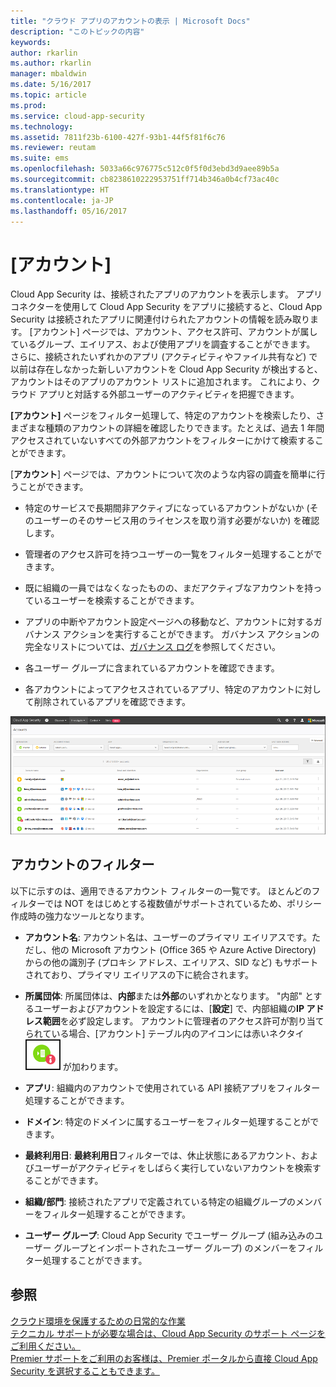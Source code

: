 ```yaml
---
title: "クラウド アプリのアカウントの表示 | Microsoft Docs"
description: "このトピックの内容"
keywords: 
author: rkarlin
ms.author: rkarlin
manager: mbaldwin
ms.date: 5/16/2017
ms.topic: article
ms.prod: 
ms.service: cloud-app-security
ms.technology: 
ms.assetid: 7811f23b-6100-427f-93b1-44f5f81f6c76
ms.reviewer: reutam
ms.suite: ems
ms.openlocfilehash: 5033a66c976775c512c0f5f0d3ebd3d9aee89b5a
ms.sourcegitcommit: cb8238610222953751ff714b346a0b4cf73ac40c
ms.translationtype: HT
ms.contentlocale: ja-JP
ms.lasthandoff: 05/16/2017
---
```

# <a name="accounts"></a>[アカウント]
Cloud App Security は、接続されたアプリのアカウントを表示します。 アプリ コネクターを使用して Cloud App Security をアプリに接続すると、Cloud App Security は接続されたアプリに関連付けられたアカウントの情報を読み取ります。 [アカウント] ページでは、アカウント、アクセス許可、アカウントが属しているグループ、エイリアス、および使用アプリを調査することができます。 さらに、接続されたいずれかのアプリ (アクティビティやファイル共有など) で以前は存在しなかった新しいアカウントを Cloud App Security が検出すると、アカウントはそのアプリのアカウント リストに追加されます。 これにより、クラウド アプリと対話する外部ユーザーのアクティビティを把握できます。


**[アカウント]** ページをフィルター処理して、特定のアカウントを検索したり、さまざまな種類のアカウントの詳細を確認したりできます。たとえば、過去 1 年間アクセスされていないすべての外部アカウントをフィルターにかけて検索することができます。 

[**アカウント**] ページでは、アカウントについて次のような内容の調査を簡単に行うことができます。  

-   特定のサービスで長期間非アクティブになっているアカウントがないか (そのユーザーのそのサービス用のライセンスを取り消す必要がないか) を確認します。  
-   管理者のアクセス許可を持つユーザーの一覧をフィルター処理することができます。  

-   既に組織の一員ではなくなったものの、まだアクティブなアカウントを持っているユーザーを検索することができます。  

-   アプリの中断やアカウント設定ページへの移動など、アカウントに対するガバナンス アクションを実行することができます。 ガバナンス アクションの完全なリストについては、[ガバナンス ログ](governance-actions.md)を参照してください。
    
-   各ユーザー グループに含まれているアカウントを確認できます。  

-   各アカウントによってアクセスされているアプリ、特定のアカウントに対して削除されているアプリを確認できます。
    

![アカウントの画面](./media/accounts-page.png)

## <a name="account-filters"></a>アカウントのフィルター
以下に示すのは、適用できるアカウント フィルターの一覧です。 ほとんどのフィルターでは NOT をはじめとする複数値がサポートされているため、ポリシー作成時の強力なツールとなります。  
  
- **アカウント名**: アカウント名は、ユーザーのプライマリ エイリアスです。ただし、他の Microsoft アカウント (Office 365 や Azure Active Directory) からの他の識別子 (プロキシ アドレス、エイリアス、SID など) もサポートされており、プライマリ エイリアスの下に統合されます。

- **所属団体**: 所属団体は、**内部**または**外部**のいずれかとなります。 "内部" とするユーザーおよびアカウントを設定するには、[**設定**] で、内部組織の**IP アドレス範囲**を必ず設定します。 アカウントに管理者のアクセス許可が割り当てられている場合、[アカウント] テーブル内のアイコンには赤いネクタイ ![アカウント管理アイコン](./media/accounts-admin-icon.png) が加わります。

- **アプリ**: 組織内のアカウントで使用されている API 接続アプリをフィルター処理することができます。

- **ドメイン**: 特定のドメインに属するユーザーをフィルター処理することができます。

- **最終利用日**: **最終利用日**フィルターでは、休止状態にあるアカウント、およびユーザーがアクティビティをしばらく実行していないアカウントを検索することができます。

- **組織/部門**: 接続されたアプリで定義されている特定の組織グループのメンバーをフィルター処理することができます。

- **ユーザー グループ**: Cloud App Security でユーザー グループ (組み込みのユーザー グループとインポートされたユーザー グループ) のメンバーをフィルター処理することができます。


## <a name="see-also"></a>参照  
[クラウド環境を保護するための日常的な作業](daily-activities-to-protect-your-cloud-environment.md)   
[テクニカル サポートが必要な場合は、Cloud App Security のサポート ページをご利用ください。](http://support.microsoft.com/oas/default.aspx?prid=16031)   
[Premier サポートをご利用のお客様は、Premier ポータルから直接 Cloud App Security を選択することもできます。](https://premier.microsoft.com/)  
  
  